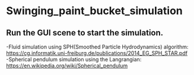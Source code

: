 # Swinging_paint_bucket_simulation<br />
## Run the GUI scene to start the simulation.<br />
-Fluid simulation using SPH(Smoothed Particle Hydrodynamics) algorithm:<br />
        https://cg.informatik.uni-freiburg.de/publications/2014_EG_SPH_STAR.pdf<br />
-Spherical pendulum simulation using the Langrangian:<br />
        https://en.wikipedia.org/wiki/Spherical_pendulum<br />

